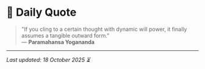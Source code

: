 # 📜 Daily Quote

> "If you cling to a certain thought with dynamic will power, it finally assumes a tangible outward form."  
> — **Paramahansa Yogananda**

---

_Last updated: 18 October 2025 ⏳_
